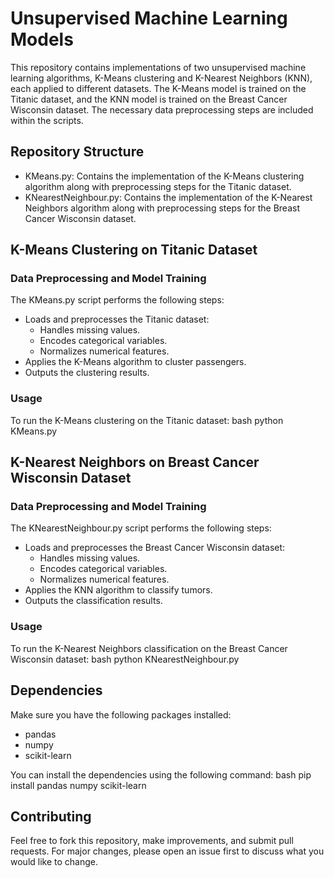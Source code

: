 # Unsupervised Machine Learning Models

This repository contains implementations of two unsupervised machine learning algorithms, K-Means clustering and K-Nearest Neighbors (KNN), each applied to different datasets. The K-Means model is trained on the Titanic dataset, and the KNN model is trained on the Breast Cancer Wisconsin dataset. The necessary data preprocessing steps are included within the scripts.

## Repository Structure

- KMeans.py: Contains the implementation of the K-Means clustering algorithm along with preprocessing steps for the Titanic dataset.
- KNearestNeighbour.py: Contains the implementation of the K-Nearest Neighbors algorithm along with preprocessing steps for the Breast Cancer Wisconsin dataset.

## K-Means Clustering on Titanic Dataset

### Data Preprocessing and Model Training
The KMeans.py script performs the following steps:
- Loads and preprocesses the Titanic dataset:
  - Handles missing values.
  - Encodes categorical variables.
  - Normalizes numerical features.
- Applies the K-Means algorithm to cluster passengers.
- Outputs the clustering results.

### Usage
To run the K-Means clustering on the Titanic dataset:
bash
python KMeans.py


## K-Nearest Neighbors on Breast Cancer Wisconsin Dataset

### Data Preprocessing and Model Training
The KNearestNeighbour.py script performs the following steps:
- Loads and preprocesses the Breast Cancer Wisconsin dataset:
  - Handles missing values.
  - Encodes categorical variables.
  - Normalizes numerical features.
- Applies the KNN algorithm to classify tumors.
- Outputs the classification results.

### Usage
To run the K-Nearest Neighbors classification on the Breast Cancer Wisconsin dataset:
bash
python KNearestNeighbour.py


## Dependencies
Make sure you have the following packages installed:
- pandas
- numpy
- scikit-learn

You can install the dependencies using the following command:
bash
pip install pandas numpy scikit-learn


## Contributing
Feel free to fork this repository, make improvements, and submit pull requests. For major changes, please open an issue first to discuss what you would like to change.